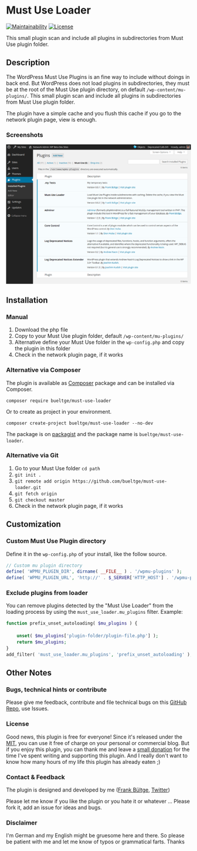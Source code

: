 # Must Use Loader
[![Maintainability](https://api.codeclimate.com/v1/badges/a73ec78af2ea4026ffb1/maintainability)](https://codeclimate.com/github/bueltge/must-use-loader/maintainability) [![License](https://poser.pugx.org/bueltge/must-use-loader/license)](https://packagist.org/packages/bueltge/must-use-loader)

This small plugin scan and include all plugins in subdirectories from Must Use plugin folder.


## Description
The WordPress Must Use Plugins is an fine way to include without doings in back end. But WordPress does not load plugins in subdirectories, they must be at the root of the  Must Use plugin directory, on default `/wp-content/mu-plugins/`. This small plugin scan and include all plugins in subdirectories from Must Use plugin folder.

The plugin have a simple cache and you flush this cache if you go to the network plugin page, view is enough.

### Screenshots
![List of Must Use Plugins, include the automatically loads in subdirectories](./assets/screenshot-1.png "List of Must Use Plugins, include the automatically loads in subdirectories")


## Installation
### Manual
 1. Download the php file
 2. Copy to your Must Use plugin folder, default `/wp-content/mu-plugins/`
 3. Alternative define your Must Use folder in the `wp-config.php` and copy the plugin in this folder
 4. Check in the network plugin page, if it works

### Alternative via Composer
The plugin is available as [Composer](https://getcomposer.org/) package and can be installed via Composer.

```shell
composer require bueltge/must-use-loader
```

Or to create as project in your environment.

```shell
composer create-project bueltge/must-use-loader --no-dev
```

The package is on [packagist](https://packagist.org/packages/bueltge/must-use-loader) and the package name is `bueltge/must-use-loader`.

### Alternative via Git
 1. Go to your Must Use folder `cd path`
 2. `git init .`
 3. `git remote add origin https://github.com/bueltge/must-use-loader.git`
 4. `git fetch origin`
 5. `git checkout master`
 6. Check in the network plugin page, if it works


## Customization
### Custom Must Use Plugin directory
Define it in the `wp-config.php` of your install, like the follow source.

```php
// Custom mu plugin directory
define( 'WPMU_PLUGIN_DIR', dirname( __FILE__ ) . '/wpmu-plugins' );
define( 'WPMU_PLUGIN_URL', 'http://' . $_SERVER['HTTP_HOST'] . '/wpmu-plugins' );
```

### Exclude plugins from loader
You can remove plugins detected by the "Must Use Loader" from the loading process by using the `must_use_loader.mu_plugins` filter.
Example:
```php
function prefix_unset_autoloading( $mu_plugins ) {

    unset( $mu_plugins['plugin-folder/plugin-file.php'] );
    return $mu_plugins;
}
add_filter( 'must_use_loader.mu_plugins', 'prefix_unset_autoloading' );
```

## Other Notes
### Bugs, technical hints or contribute
Please give me feedback, contribute and file technical bugs on this 
[GitHub Repo](https://github.com/bueltge/must-use-loader), use Issues.

### License
Good news, this plugin is free for everyone! Since it's released under the [MIT](./LICENSE), you can use it free of charge on your personal or commercial blog. But if you enjoy this plugin, you can thank me and leave a 
[small donation](https://www.paypal.com/cgi-bin/webscr?cmd=_s-xclick&hosted_button_id=6069955 "Paypal Donate link") 
for the time I've spent writing and supporting this plugin. And I really don't want to know how many hours of my life this plugin has already eaten ;)

### Contact & Feedback
The plugin is designed and developed by me ([Frank Bültge](https://bueltge.de), [Twitter](https://twitter.com/bueltge))

Please let me know if you like the plugin or you hate it or whatever ... 
Please fork it, add an issue for ideas and bugs.

### Disclaimer
I'm German and my English might be gruesome here and there. 
So please be patient with me and let me know of typos or grammatical farts. Thanks

